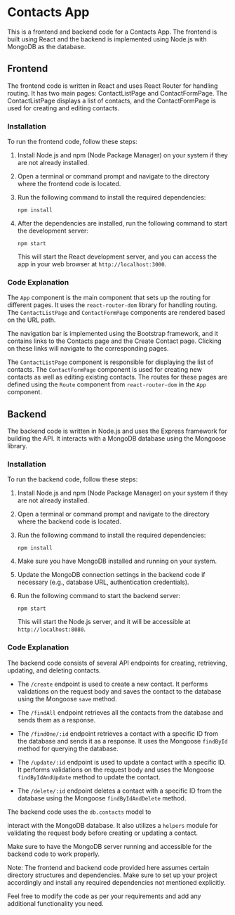 # Contacts App

This is a frontend and backend code for a Contacts App. The frontend is built using React and the backend is implemented using Node.js with MongoDB as the database.

## Frontend

The frontend code is written in React and uses React Router for handling routing. It has two main pages: ContactListPage and ContactFormPage. The ContactListPage displays a list of contacts, and the ContactFormPage is used for creating and editing contacts.

### Installation

To run the frontend code, follow these steps:

1. Install Node.js and npm (Node Package Manager) on your system if they are not already installed.
2. Open a terminal or command prompt and navigate to the directory where the frontend code is located.
3. Run the following command to install the required dependencies:

   ```
   npm install
   ```

4. After the dependencies are installed, run the following command to start the development server:

   ```
   npm start
   ```

   This will start the React development server, and you can access the app in your web browser at `http://localhost:3000`.

### Code Explanation

The `App` component is the main component that sets up the routing for different pages. It uses the `react-router-dom` library for handling routing. The `ContactListPage` and `ContactFormPage` components are rendered based on the URL path.

The navigation bar is implemented using the Bootstrap framework, and it contains links to the Contacts page and the Create Contact page. Clicking on these links will navigate to the corresponding pages.

The `ContactListPage` component is responsible for displaying the list of contacts. The `ContactFormPage` component is used for creating new contacts as well as editing existing contacts. The routes for these pages are defined using the `Route` component from `react-router-dom` in the `App` component.

## Backend

The backend code is written in Node.js and uses the Express framework for building the API. It interacts with a MongoDB database using the Mongoose library.

### Installation

To run the backend code, follow these steps:

1. Install Node.js and npm (Node Package Manager) on your system if they are not already installed.
2. Open a terminal or command prompt and navigate to the directory where the backend code is located.
3. Run the following command to install the required dependencies:

   ```
   npm install
   ```

4. Make sure you have MongoDB installed and running on your system.
5. Update the MongoDB connection settings in the backend code if necessary (e.g., database URL, authentication credentials).
6. Run the following command to start the backend server:

   ```
   npm start
   ```

   This will start the Node.js server, and it will be accessible at `http://localhost:8080`.

### Code Explanation

The backend code consists of several API endpoints for creating, retrieving, updating, and deleting contacts.

- The `/create` endpoint is used to create a new contact. It performs validations on the request body and saves the contact to the database using the Mongoose `save` method.

- The `/findAll` endpoint retrieves all the contacts from the database and sends them as a response.

- The `/findOne/:id` endpoint retrieves a contact with a specific ID from the database and sends it as a response. It uses the Mongoose `findById` method for querying the database.

- The `/update/:id` endpoint is used to update a contact with a specific ID. It performs validations on the request body and uses the Mongoose `findByIdAndUpdate` method to update the contact.

- The `/delete/:id` endpoint deletes a contact with a specific ID from the database using the Mongoose `findByIdAndDelete` method.

The backend code uses the `db.contacts` model to

 interact with the MongoDB database. It also utilizes a `helpers` module for validating the request body before creating or updating a contact.

Make sure to have the MongoDB server running and accessible for the backend code to work properly.

Note: The frontend and backend code provided here assumes certain directory structures and dependencies. Make sure to set up your project accordingly and install any required dependencies not mentioned explicitly.

Feel free to modify the code as per your requirements and add any additional functionality you need.